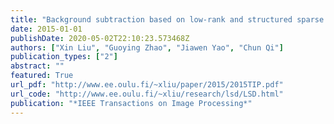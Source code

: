```yaml
---
title: "Background subtraction based on low-rank and structured sparse decomposition"
date: 2015-01-01
publishDate: 2020-05-02T22:10:23.573468Z
authors: ["Xin Liu", "Guoying Zhao", "Jiawen Yao", "Chun Qi"]
publication_types: ["2"]
abstract: ""
featured: True
url_pdf: "http://www.ee.oulu.fi/~xliu/paper/2015/2015TIP.pdf"
url_code: "http://www.ee.oulu.fi/~xliu/research/lsd/LSD.html"
publication: "*IEEE Transactions on Image Processing*"
---
```


